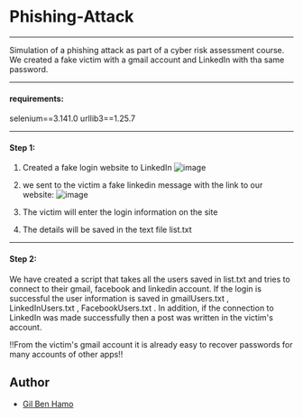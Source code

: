 # Phishing-Attack


-----------------------------------------------------------------------------------------------------------------------------------------

Simulation of a phishing attack as part of a cyber risk assessment course.
We created a fake victim with a gmail account and LinkedIn with tha same password.

-----------------------------------------------------------------------------------------------------------------------------------------

#### requirements:
selenium==3.141.0
urllib3==1.25.7

-----------------------------------------------------------------------------------------------------------------------------------------


#### Step 1:
1) Created a fake login website to LinkedIn
![image](https://user-images.githubusercontent.com/100790447/179205109-aa5d2c9e-51cb-4bc3-9bb4-cb914abbb0c0.png)

2) we sent to the victim a fake linkedin message with the link to our website:
![image](https://user-images.githubusercontent.com/100790447/179204936-e71e3bbc-a636-4c71-ab78-e974ba046d38.png)


3) The victim will enter the login information on the site
4) The details will be saved in the text file list.txt

-----------------------------------------------------------------------------------------------------------------------------------------
#### Step 2:
We have created a script that takes all the users saved in list.txt and tries to connect to their gmail, facebook and linkedin account.
If the login is successful the user information is saved in gmailUsers.txt  , LinkedInUsers.txt , FacebookUsers.txt .
In addition, if the connection to LinkedIn was made successfully then a post was written in the victim's account.



!!From the victim's gmail account it is already easy to recover passwords for many accounts of other apps!!




## Author

- [Gil Ben Hamo](https://github.com/gilbenhamo)

